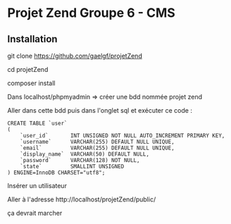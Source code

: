 Projet Zend Groupe 6 - CMS
=======================

Installation
------------

git clone https://github.com/gaelgf/projetZend

cd projetZend

composer install

Dans localhost/phpmyadmin => créer une bdd nommée projet zend

Aller dans cette bdd puis dans l'onglet sql et exécuter ce code :

    CREATE TABLE `user`
    (
        `user_id`       INT UNSIGNED NOT NULL AUTO_INCREMENT PRIMARY KEY,
        `username`      VARCHAR(255) DEFAULT NULL UNIQUE,
        `email`         VARCHAR(255) DEFAULT NULL UNIQUE,
        `display_name`  VARCHAR(50) DEFAULT NULL,
        `password`      VARCHAR(128) NOT NULL,
        `state`         SMALLINT UNSIGNED
    ) ENGINE=InnoDB CHARSET="utf8";

Insérer un utilisateur

Aller à l'adresse http://localhost/projetZend/public/

ça devrait marcher
